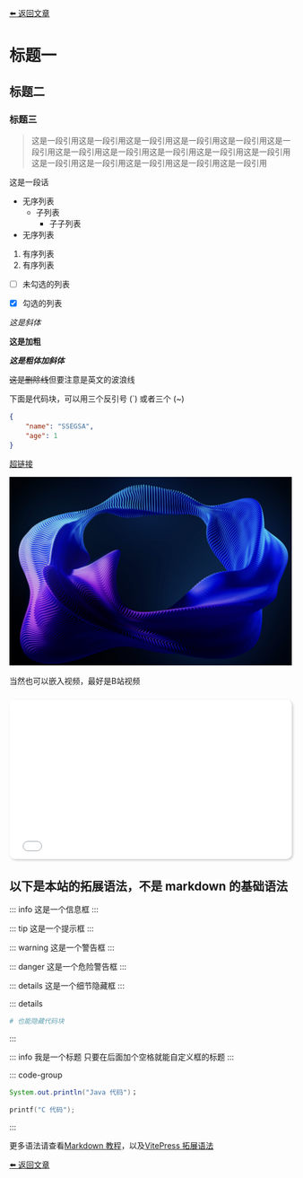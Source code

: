 [⬅️ 返回文章](contribution-guide#使用-markdown-语法写文章)

# 标题一

## 标题二

### 标题三

> 这是一段引用这是一段引用这是一段引用这是一段引用这是一段引用这是一段引用这是一段引用这是一段引用这是一段引用这是一段引用这是一段引用这是一段引用这是一段引用这是一段引用这是一段引用这是一段引用

这是一段话

- 无序列表
  - 子列表
    - 子子列表
- 无序列表

1. 有序列表
2. 有序列表

- [ ] 未勾选的列表

- [x] 勾选的列表

*这是斜体*

**这是加粗**

***这是粗体加斜体***

~~这是删除线~~但要注意是英文的波浪线

下面是代码块，可以用三个反引号 (`) 或者三个 (~) 

```json
{ 
    "name": "SSEGSA",
    "age": 1
}
```

[超链接](https://github.com/ssegsa/ssegsa.github.io)

![图片替代名](contribution-guide/demo.jpg)

当然也可以嵌入视频，最好是B站视频

<iframe
    src="//player.bilibili.com/player.html?aid=786787338&bvid=BV1414y1B7Na&cid=1223612545&page=1"
    scrolling="no"
    border="0"
    frameborder="no"
    framespacing="0"
    allowfullscreen="true"
    style="
    margin-top: 10px;
    border-radius: 10px;
    width: 100%;
    aspect-ratio: 16/9;
    box-shadow: 2px 2px 4px #c9c9c9;
    "
></iframe>



## 以下是本站的拓展语法，不是 markdown 的基础语法

::: info
这是一个信息框
:::

::: tip
这是一个提示框
:::

::: warning
这是一个警告框
:::

::: danger
这是一个危险警告框
:::

::: details
这是一个细节隐藏框
:::

::: details
```sh
# 也能隐藏代码块
```
:::

::: info 我是一个标题
只要在后面加个空格就能自定义框的标题
:::

::: code-group

```java [Java 实现]
System.out.println("Java 代码")；
```

```c [C 实现]
printf("C 代码");
```

:::

更多语法请查看[Markdown 教程](https://markdown.com.cn/basic-syntax/)，以及[VitePress 拓展语法](https://vitepress.dev/guide/markdown)

[⬅️ 返回文章](contribution-guide#使用-markdown-语法写文章)